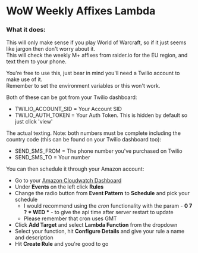 # WoW Weekly Affixes Lambda

### What it does:

This will only make sense if you play World of Warcraft, so if it just seems like jargon then don't worry about it.\
This will check the weekly M+ affixes from raider.io for the EU region, and text them to your phone.

You're free to use this, just bear in mind you'll need a Twilio account to make use of it.\
Remember to set the environment variables or this won't work.

Both of these can be got from your Twilio dashboard:
- TWILIO_ACCOUNT_SID = Your Account SID
- TWILIO_AUTH_TOKEN = Your Auth Token. This is hidden by default so just click 'view'

The actual texting. Note: both numbers must be complete including the country code (this can be found on your Twilio dashboard too):
- SEND_SMS_FROM = The phone number you've purchased on Twilio
- SEND_SMS_TO = Your number

You can then schedule it through your Amazon account:
- Go to your [Amazon Cloudwatch Dashboard](https://console.aws.amazon.com/cloudwatch/home)
- Under **Events** on the left click **Rules**
- Change the radio button from **Event Pattern** to **Schedule** and pick your schedule
    - I would recommend using the *cron* functionality with the param - **0 7 ? * WED \*** - to give the api time after server restart to update
    - Please remember that cron uses GMT
- Click **Add Target** and select **Lambda Function** from the dropdown
- Select your function, hit **Configure Details** and give your rule a name and description
- Hit **Create Rule** and you're good to go